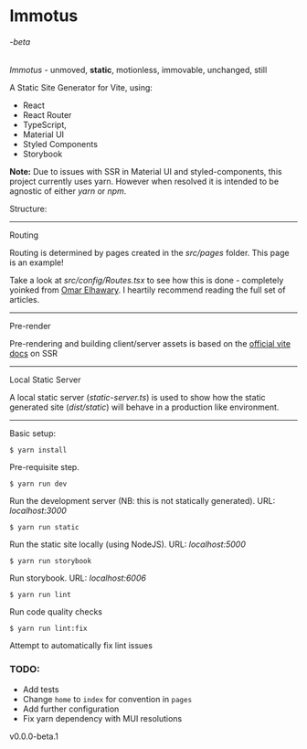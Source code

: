 Immotus
=======

###### _\-beta_

_Immotus_ - unmoved, **static**, motionless, immovable, unchanged, still

A Static Site Generator for Vite, using:

*   React
*   React Router
*   TypeScript,
*   Material UI
*   Styled Components
*   Storybook

**Note:** Due to issues with SSR in Material UI and styled-components, this project currently uses yarn. However when resolved it is intended to be agnostic of either _yarn_ or _npm_.

Structure:

* * *

Routing

Routing is determined by pages created in the _src/pages_ folder. This page is an example!

Take a look at _src/config/Routes.tsx_ to see how this is done - completely yoinked from [Omar Elhawary](https://omarelhawary.me/blog/file-based-routing-with-react-router-upgrading-to-v6). I heartily recommend reading the full set of articles.

* * *

Pre-render

Pre-rendering and building client/server assets is based on the [official vite docs](https://vitejs.dev/guide/ssr.html) on SSR

* * *

Local Static Server

A local static server (_static-server.ts_) is used to show how the static generated site (_dist/static_) will behave in a production like environment.

* * *

Basic setup:

`$ yarn install`

Pre-requisite step.

`$ yarn run dev`

Run the development server (NB: this is not statically generated). URL: _localhost:3000_

`$ yarn run static`

Run the static site locally (using NodeJS). URL: _localhost:5000_

`$ yarn run storybook`

Run storybook. URL: _localhost:6006_

`$ yarn run lint`

Run code quality checks

`$ yarn run lint:fix`

Attempt to automatically fix lint issues


### TODO:

* Add tests
* Change `home` to `index` for convention in `pages`  
* Add further configuration
* Fix yarn dependency with MUI resolutions


v0.0.0-beta.1